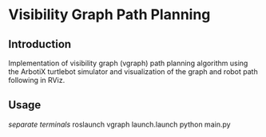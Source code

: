 # Visibility Graph Path Planning

## Introduction
Implementation of visibility graph (vgraph) path planning algorithm using the ArbotiX turtlebot simulator and visualization of the graph and robot path following in RViz.

## Usage
*separate terminals*
roslaunch vgraph launch.launch
python main.py